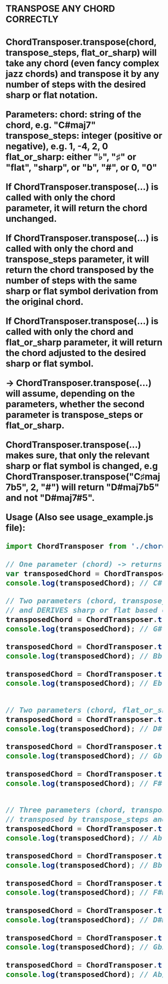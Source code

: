 <h1>TRANSPOSE ANY CHORD CORRECTLY<h1>

ChordTransposer.transpose(chord, transpose_steps, flat_or_sharp) 
will take any chord (even fancy complex jazz chords)
and transpose it by any number of steps with
the desired sharp or flat notation.

Parameters: 
    chord: string of the chord, e.g. "C#maj7"
    transpose_steps: integer (positive or negative), e.g. 1, -4, 2, 0
    flat_or_sharp: either "♭", "♯" or "flat", "sharp", or "b", "#", or 0, "0"

If ChordTransposer.transpose(...) is called with only the chord parameter, it will return the chord unchanged.

If ChordTransposer.transpose(...) is called with only the chord and transpose_steps parameter, 
it will return the chord transposed by the number of steps with the same sharp or flat symbol derivation from the original chord.

If ChordTransposer.transpose(...) is called with only the chord and flat_or_sharp parameter,
it will return the chord adjusted to the desired sharp or flat symbol.

-> ChordTransposer.transpose(...) will assume, depending on the parameters, whether the second parameter is transpose_steps or flat_or_sharp.

ChordTransposer.transpose(...) makes sure, that only the relevant sharp or flat symbol is changed, 
e.g ChordTransposer.transpose("C♯maj7b5", 2, "#") will return "D#maj7b5" and not "D#maj7#5".

Usage (Also see usage_example.js file):
```javascript
import ChordTransposer from './chord_transposer.js'; 

// One parameter (chord) -> returns same chord
var transposedChord = ChordTransposer.transpose("C#");
console.log(transposedChord); // C#

// Two parameters (chord, transpose_steps) -> returns chord transposed by transpose_steps 
// and DERIVES sharp or flat based on orginal chord
transposedChord = ChordTransposer.transpose("F#", 2);
console.log(transposedChord); // G#

transposedChord = ChordTransposer.transpose("Eb", -5);
console.log(transposedChord); // Bb

transposedChord = ChordTransposer.transpose("Eb", 0);
console.log(transposedChord); // Eb


// Two parameters (chord, flat_or_sharp) -> returns chord adjusted to flat or sharp
transposedChord = ChordTransposer.transpose("Eb", "#");
console.log(transposedChord); // D#

transposedChord = ChordTransposer.transpose("F#", "b");
console.log(transposedChord); // Gb

transposedChord = ChordTransposer.transpose("F#", "0");
console.log(transposedChord); // F#


// Three parameters (chord, transpose_steps, flat_or_sharp) -> returns chord 
// transposed by transpose_steps and adjusted to flat or sharp
transposedChord = ChordTransposer.transpose("F#", 2, "b");
console.log(transposedChord); // Ab

transposedChord = ChordTransposer.transpose("Eb", -5 , "b");
console.log(transposedChord); // Bb

transposedChord = ChordTransposer.transpose("Fmaj7", 1 , "#");
console.log(transposedChord); // F#maj7

transposedChord = ChordTransposer.transpose("C♯maj7b5", 2, "♯");
console.log(transposedChord); // D#maj7b5

transposedChord = ChordTransposer.transpose("G13(♭9♯11)", -1, "b");
console.log(transposedChord); // Gb13(b9#11)

transposedChord = ChordTransposer.transpose("Bb/C#", -2, "b");
console.log(transposedChord); // Ab/B
```